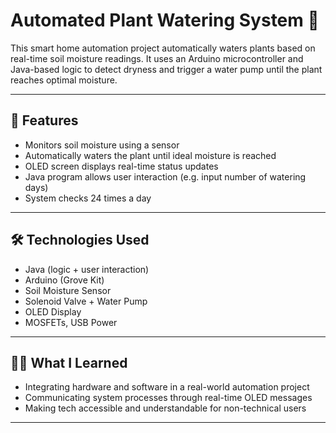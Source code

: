 # Automated Plant Watering System 🌱

This smart home automation project automatically waters plants based on real-time soil moisture readings. It uses an Arduino microcontroller and Java-based logic to detect dryness and trigger a water pump until the plant reaches optimal moisture.

---

## 📌 Features
- Monitors soil moisture using a sensor
- Automatically waters the plant until ideal moisture is reached
- OLED screen displays real-time status updates
- Java program allows user interaction (e.g. input number of watering days)
- System checks 24 times a day

---

## 🛠️ Technologies Used
- Java (logic + user interaction)
- Arduino (Grove Kit)
- Soil Moisture Sensor
- Solenoid Valve + Water Pump
- OLED Display
- MOSFETs, USB Power
---

## 👨‍💻 What I Learned
- Integrating hardware and software in a real-world automation project
- Communicating system processes through real-time OLED messages
- Making tech accessible and understandable for non-technical users

---
